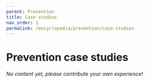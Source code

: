 ```yaml
---
parent: Prevention
title: Case studies
nav_order: 1
permalink: /encyclopedia/prevention/case-studies
---
```


# Prevention case studies

_No content yet, please contribute your own experience!_

